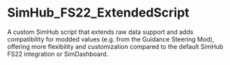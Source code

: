 # SimHub_FS22_ExtendedScript
A custom SimHub script that extends raw data support and adds compatibility for modded values (e.g. from the Guidance Steering Mod), offering more flexibility and customization compared to the default SimHub FS22 integration or SimDashboard.
